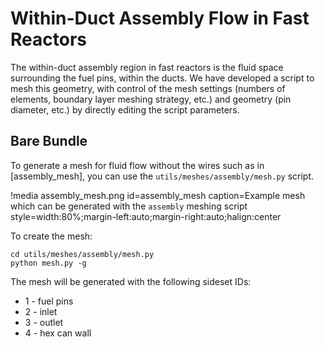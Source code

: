 # Within-Duct Assembly Flow in Fast Reactors

The within-duct assembly region in fast reactors is the fluid space
surrounding the fuel pins, within the ducts. We have developed a script
to mesh this geometry, with control of the
mesh settings (numbers of elements, boundary layer
meshing strategy, etc.) and geometry (pin diameter, etc.)
by directly editing the script parameters.

## Bare Bundle

To generate a mesh for fluid flow without the wires such as in [assembly_mesh],
you can use the `utils/meshes/assembly/mesh.py` script.

!media assembly_mesh.png
  id=assembly_mesh
  caption=Example mesh which can be generated with the `assembly` meshing script
  style=width:80%;margin-left:auto;margin-right:auto;halign:center

To create the mesh:

```
cd utils/meshes/assembly/mesh.py
python mesh.py -g
```

The mesh will be generated with the following sideset IDs:

 - 1 - fuel pins
 - 2 - inlet
 - 3 - outlet
 - 4 - hex can wall

